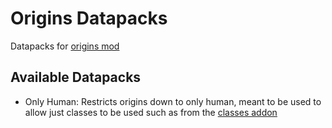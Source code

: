 # Origins Datapacks

Datapacks for [origins mod](https://www.curseforge.com/minecraft/mc-mods/origins)

## Available Datapacks

- Only Human: Restricts origins down to only human, meant to be used to allow just classes to be used such as from the [classes addon](https://www.curseforge.com/minecraft/mc-mods/origins-classes)